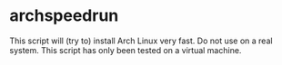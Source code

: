 # archspeedrun
This script will (try to) install Arch Linux very fast. Do not use on a real system. This script has only been tested on a virtual machine. 
